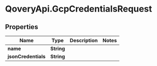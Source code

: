 # QoveryApi.GcpCredentialsRequest

## Properties

Name | Type | Description | Notes
------------ | ------------- | ------------- | -------------
**name** | **String** |  | 
**jsonCredentials** | **String** |  | 


